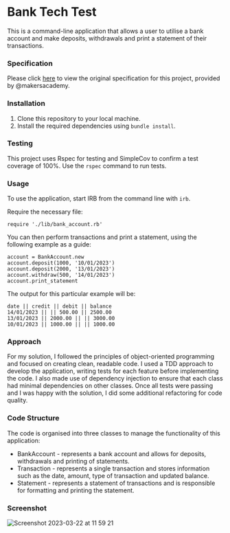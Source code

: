 # Bank Tech Test

This is a command-line application that allows a user to utilise a bank account and make deposits, 
withdrawals and print a statement of their transactions.
### Specification

Please click [here](https://github.com/makersacademy/course/blob/main/individual_challenges/bank_tech_test.md) to view
the original specification for this project, provided by @makersacademy.

### Installation

1. Clone this repository to your local machine.
2. Install the required dependencies using `bundle install`.

### Testing

This project uses Rspec for testing and SimpleCov to confirm a test coverage of 100%.
Use the `rspec` command to run tests.

### Usage
To use the application, start IRB from the command line with `irb`.

Require the necessary file:
```
require './lib/bank_account.rb'
```

You can then perform transactions and print a statement, using the following example as a guide:
```
account = BankAccount.new
account.deposit(1000, '10/01/2023')
account.deposit(2000, '13/01/2023')
account.withdraw(500, '14/01/2023')
account.print_statement
```

The output for this particular example will be:
```
date || credit || debit || balance
14/01/2023 || || 500.00 || 2500.00
13/01/2023 || 2000.00 || || 3000.00
10/01/2023 || 1000.00 || || 1000.00
```

### Approach
For my solution, I followed the principles of object-oriented programming and focused on
creating clean, readable code. I used a TDD approach to develop the application, writing tests
for each feature before implementing the code. I also made use of dependency injection to
ensure that each class had minimal dependencies on other classes. Once all tests were passing
and I was happy with the solution, I did some additional refactoring for code quality.

### Code Structure
The code is organised into three classes to manage the functionality of this application:

- BankAccount - represents a bank account and allows for deposits, withdrawals and printing of statements.
- Transaction - represents a single transaction and stores information such as the date, amount, type of transaction
  and updated balance.
- Statement - represents a statement of transactions and is responsible for formatting and printing the statement.

### Screenshot

![Screenshot 2023-03-22 at 11 59 21](https://user-images.githubusercontent.com/117667775/226899398-44565352-821e-4a56-ba35-77e6f6a3916d.png)

